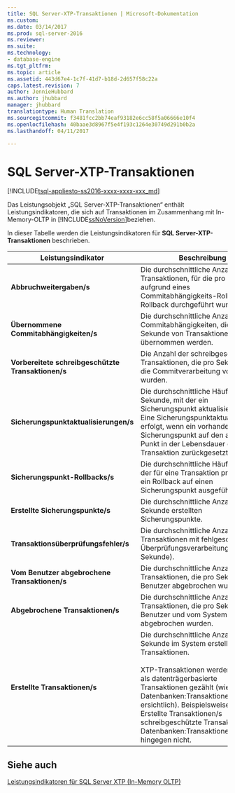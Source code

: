 ```yaml
---
title: SQL Server-XTP-Transaktionen | Microsoft-Dokumentation
ms.custom: 
ms.date: 03/14/2017
ms.prod: sql-server-2016
ms.reviewer: 
ms.suite: 
ms.technology:
- database-engine
ms.tgt_pltfrm: 
ms.topic: article
ms.assetid: 443d67e4-1c7f-41d7-b18d-2d657f58c22a
caps.latest.revision: 7
author: JennieHubbard
ms.author: jhubbard
manager: jhubbard
translationtype: Human Translation
ms.sourcegitcommit: f3481fcc2bb74eaf93182e6cc58f5a06666e10f4
ms.openlocfilehash: 40baae3d8967f5e4f193c1264e30749d291b0b2a
ms.lasthandoff: 04/11/2017

---
```

# <a name="sql-server-xtp-transactions"></a>SQL Server-XTP-Transaktionen
[!INCLUDE[tsql-appliesto-ss2016-xxxx-xxxx-xxx_md](../../includes/tsql-appliesto-ss2016-xxxx-xxxx-xxx-md.md)]

  Das Leistungsobjekt „SQL Server-XTP-Transaktionen“ enthält Leistungsindikatoren, die sich auf Transaktionen im Zusammenhang mit In-Memory-OLTP in [!INCLUDE[ssNoVersion](../../includes/ssnoversion-md.md)]beziehen.  
  
 In dieser Tabelle werden die Leistungsindikatoren für **SQL Server-XTP-Transaktionen** beschrieben.  
  
|Leistungsindikator|Beschreibung|  
|-------------|-----------------|  
|**Abbruchweitergaben/s**|Die durchschnittliche Anzahl der Transaktionen, für die pro Sekunde aufgrund eines Commitabhängigkeits-Rollbacks ein Rollback durchgeführt wurde.|  
|**Übernommene Commitabhängigkeiten/s**|Die durchschnittliche Anzahl der Commitabhängigkeiten, die pro Sekunde von Transaktionen übernommen werden.|  
|**Vorbereitete schreibgeschützte Transaktionen/s**|Die Anzahl der schreibgeschützten Transaktionen, die pro Sekunde für die Commitverarbeitung vorbereitet wurden.|  
|**Sicherungspunktaktualisierungen/s**|Die durchschnittliche Häufigkeit pro Sekunde, mit der ein Sicherungspunkt aktualisiert wurde. Eine Sicherungspunktaktualisierung erfolgt, wenn ein vorhandener Sicherungspunkt auf den aktuellen Punkt in der Lebensdauer der Transaktion zurückgesetzt wird.|  
|**Sicherungspunkt-Rollbacks/s**|Die durchschnittliche Häufigkeit, mit der für eine Transaktion pro Sekunde ein Rollback auf einen Sicherungspunkt ausgeführt wurde.|  
|**Erstellte Sicherungspunkte/s**|Die durchschnittliche Anzahl der pro Sekunde erstellten Sicherungspunkte.|  
|**Transaktionsüberprüfungsfehler/s**|Die durchschnittliche Anzahl der Transaktionen mit fehlgeschlagener Überprüfungsverarbeitung (pro Sekunde).|  
|**Vom Benutzer abgebrochene Transaktionen/s**|Die durchschnittliche Anzahl der Transaktionen, die pro Sekunde vom Benutzer abgebrochen wurden.|  
|**Abgebrochene Transaktionen/s**|Die durchschnittliche Anzahl der Transaktionen, die pro Sekunde vom Benutzer und vom System abgebrochen wurden.|  
|**Erstellte Transaktionen/s**|Die durchschnittliche Anzahl der pro Sekunde im System erstellten Transaktionen.<br /><br /> XTP-Transaktionen werden anders als datenträgerbasierte Transaktionen gezählt (wie aus Datenbanken:Transaktionen/Sekunde ersichtlich). Beispielsweise zählt Erstellte Transaktionen/s schreibgeschützte Transaktionen, Datenbanken:Transaktionen/Sekunde hingegen nicht.|  
  
## <a name="see-also"></a>Siehe auch  
 [Leistungsindikatoren für SQL Server XTP &#40;In-Memory OLTP&#41;](../../relational-databases/performance-monitor/sql-server-xtp-in-memory-oltp-performance-counters.md)  
  
  
